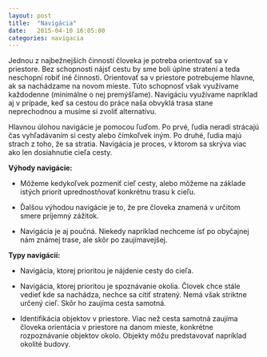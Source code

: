 ```yaml
---
layout: post
title:  "Navigácia"
date:   2015-04-10 16:05:00
categories: navigacia
---
```


Jednou z najbežnejších činností človeka je potreba orientovať sa v priestore. Bez
schopnosti nájsť cestu by sme boli úplne stratení a teda neschopní robiť iné činnosti.
Orientovať sa v priestore potrebujeme hlavne, ak sa nachádzame na novom mieste. Túto
schopnosť však využívame každodenne (minimálne o nej premýšľame). Navigáciu
využívame napríklad aj v prípade, keď sa cestou do práce naša obvyklá trasa stane
neprechodnou a musíme si zvoliť alternatívu.

Hlavnou úlohou navigácie je pomocou ľuďom. Po prvé, ľudia neradi strácajú čas
vyhľadávaním si cesty alebo čímkoľvek iným. Po druhé, ľudia majú strach z toho, že sa
stratia. Navigácia je proces, v ktorom sa skrýva viac ako len dosiahnutie cieľa cesty.

**Výhody navigácie:**

* Môžeme kedykoľvek pozmeniť cieľ cesty, alebo môžeme na základe istých priorít
  uprednostňovať konkrétnu trasu k cieľu.

* Ďalšou výhodou navigácie je to, že pre človeka znamená v určitom smere príjemný
  zážitok.

* Navigácia je aj poučná. Niekedy napríklad nechceme ísť po obyčajnej nám známej
  trase, ale skôr po zaujímavejšej.

**Typy navigácií:**

* Navigácia, ktorej prioritou je nájdenie cesty do cieľa.

* Navigácia, ktorej prioritou je spoznávanie okolia. Človek chce stále vedieť kde sa
  nachádza, nechce sa cítiť stratený. Nemá však striktne určený cieľ. Skôr ho zaujíma
  cesta samotná.

* Identifikácia objektov v priestore. Viac než cesta samotná zaujíma človeka
  orientácia v priestore na danom mieste, konkrétne rozpoznávanie objektov okolo.
  Objekty môžu predstavovať napríklad okolité budovy.